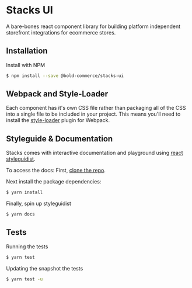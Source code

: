 # Stacks UI
A bare-bones react component library for building platform independent storefront integrations for ecommerce stores.

## Installation

Install with NPM
```bash
$ npm install --save @bold-commerce/stacks-ui
```

## Webpack and Style-Loader
Each component has it's own CSS file rather than packaging all of the CSS into a single file to be included in your project. This means you'll need to install the [style-loader][wsl] plugin for Webpack.


## Styleguide & Documentation
Stacks comes with interactive documentation and playground using [react styleguidist][rsg].

To access the docs: First, [clone the repo][gh].

Next install the package dependencies:
```bash
$ yarn install
```

Finally, spin up styleguidist
```bash
$ yarn docs
```

## Tests

Running the tests
```bash
$ yarn test
```

Updating the snapshot the tests
```bash
$ yarn test -u
```


[wsl]: https://github.com/webpack-contrib/style-loader
[rsg]: https://github.com/styleguidist/react-styleguidist
[gh]: https://github.com/boldcommerce/stacks-ui
